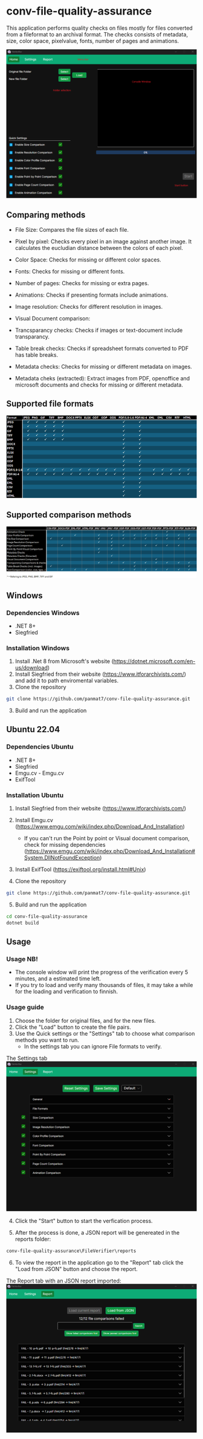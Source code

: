 # conv-file-quality-assurance
This application performs quality checks on files mostly for files converted from a fileformat to an archival format. 
The checks consists of metadata, size, color space, pixelvalue, fonts, number of pages and animations. 

![Home Screen](https://github.com/panmat7/conv-file-quality-assurance/blob/main/Program.png?raw=true)

## Comparing methods
* File Size: Compares the file sizes of each file.

* Pixel by pixel: Checks every pixel in an image against another image. It calculates the eucludian distance between the colors of each pixel.

* Color Space: Checks for missing or different color spaces. 

* Fonts: Checks for missing or different fonts.

* Number of pages: Checks for missing or extra pages.

* Animations: Checks if presenting formats include animations.

* Image resolution: Checks for different resolution in images.

* Visual Document comparison: 

* Trancsparancy checks: Checks if images or text-document include transparancy. 

* Table break checks: Checks if spreadsheet formats converted to PDF has table breaks. 

* Metadata checks: Checks for missing or different metadata on images.

* Metadata cheks (extracted): Extract images from PDF, openoffice and microsoft documents and checks for missing or different metadata. 




## Supported file formats

![Supported File formats](https://github.com/panmat7/conv-file-quality-assurance/blob/main/SupportedFileFormats.png?raw=true)

## Supported comparison methods

![Supported Comparison methods](https://github.com/panmat7/conv-file-quality-assurance/blob/main/SupportedComparisonMethods.png?raw=true)



## Windows
### Dependencies Windows
* .NET 8+
* Siegfried 

### Installation Windows
1. Install .Net 8 from Microsoft's website (https://dotnet.microsoft.com/en-us/download)
1. Install Siegfried from their website (https://www.itforarchivists.com/) and add it to path enviromental variables. 
2. Clone the repository 
```sh
git clone https://github.com/panmat7/conv-file-quality-assurance.git
```
3. Build and run the application


## Ubuntu 22.04
### Dependencies Ubuntu
* .NET 8+
* Siegfried
* Emgu.cv - Emgu.cv 
* ExifTool

### Installation Ubuntu
1. Install Siegfried from their website (https://www.itforarchivists.com/)
2. Install Emgu.cv (https://www.emgu.com/wiki/index.php/Download_And_Installation)
    - If you can't run the Point by point or Visual document comparison, check for missing dependencies (https://www.emgu.com/wiki/index.php/Download_And_Installation#System.DllNotFoundException)
3. Install ExifTool (https://exiftool.org/install.html#Unix)

4. Clone the repository 
```sh
git clone https://github.com/panmat7/conv-file-quality-assurance.git
```
5. Build and run the application
```sh
cd conv-file-quality-assurance
dotnet build
```


## Usage
### Usage NB!

* The console window will print the progress of the verification every 5 minutes, and a estimated time left.
* If you try to load and verify many thousands of files, it may take a while for the loading and verification to finnish.


### Usage guide

1. Choose the folder for original files, and for the new files.
2. Click the "Load" button to create the file pairs.
3. Use the Quick settings or the "Settings" tab to choose what comparison methods you want to run. 
    - In the settings tab you can ignore File formats to verify.


The Settings tab
![Home Screen](https://github.com/panmat7/conv-file-quality-assurance/blob/main/Settings.png?raw=true)


4. Click the "Start" button to start the verfication process. 

5. After the process is done, a JSON report will be genereated in the reports folder:
```sh
conv-file-quality-assurance\FileVerifier\reports
```
6. To view the report in the application go to the "Report" tab click the "Load from JSON" button and choose the report.

The Report tab with an JSON report imported:
![Home Screen](https://github.com/panmat7/conv-file-quality-assurance/blob/main/ReportTab.png?raw=true)

